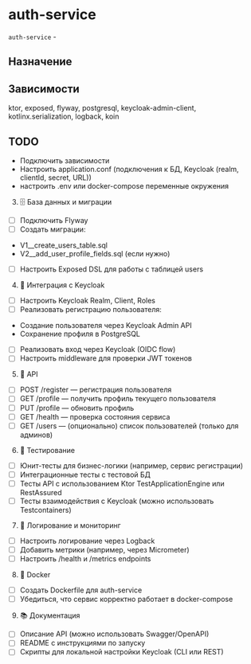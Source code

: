 # auth-service

`auth-service` - 

## Назначение

## Зависимости
ktor, exposed, flyway, postgresql, keycloak-admin-client, kotlinx.serialization, logback, koin

## TODO
- Подключить зависимости
- Настроить application.conf (подключения к БД, Keycloak (realm, clientId, secret, URL))
- настроить .env или docker-compose переменные окружения
3. 🗄️ База данных и миграции
- [ ] Подключить Flyway
- [ ] Создать миграции:
- V1__create_users_table.sql
- V2__add_user_profile_fields.sql (если нужно)
- [ ] Настроить Exposed DSL для работы с таблицей users
4. 🔐 Интеграция с Keycloak
- [ ] Настроить Keycloak Realm, Client, Roles
- [ ] Реализовать регистрацию пользователя:
- Создание пользователя через Keycloak Admin API
- Сохранение профиля в PostgreSQL
- [ ] Реализовать вход через Keycloak (OIDC flow)
- [ ] Настроить middleware для проверки JWT токенов
5. 📡 API
- [ ] POST /register — регистрация пользователя
- [ ] GET /profile — получить профиль текущего пользователя
- [ ] PUT /profile — обновить профиль
- [ ] GET /health — проверка состояния сервиса
- [ ] GET /users — (опционально) список пользователей (только для админов)
6. 🧪 Тестирование
- [ ] Юнит-тесты для бизнес-логики (например, сервис регистрации)
- [ ] Интеграционные тесты с тестовой БД
- [ ] Тесты API с использованием Ktor TestApplicationEngine или RestAssured
- [ ] Тесты взаимодействия с Keycloak (можно использовать Testcontainers)
7. 🧩 Логирование и мониторинг
- [ ] Настроить логирование через Logback
- [ ] Добавить метрики (например, через Micrometer)
- [ ] Настроить /health и /metrics endpoints
8. 🐳 Docker
- [ ] Создать Dockerfile для auth-service
- [ ] Убедиться, что сервис корректно работает в docker-compose
9. 📚 Документация
- [ ] Описание API (можно использовать Swagger/OpenAPI)
- [ ] README с инструкциями по запуску
- [ ] Скрипты для локальной настройки Keycloak (CLI или REST)
